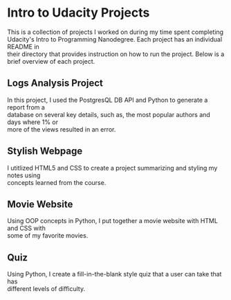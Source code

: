 # Intro to Udacity Projects  
This is a collection of projects I worked on during my time spent completing  
Udacity's Intro to Programming Nanodegree. Each project has an individual README in  
their directory that provides instruction on how to run the project. Below is a  
brief overview of each project. 

## Logs Analysis Project  
In this project, I used the PostgresQL DB API and Python to generate a report from a  
database on several key details, such as, the most popular authors and days where 1% or  
more of the views resulted in an error.  

## Stylish Webpage  
I utitlized HTML5 and CSS to create a project summarizing and styling my notes  using  
concepts learned from the course.  

## Movie Website  
Using OOP concepts in Python, I put together a movie website with HTML and CSS with  
some of my favorite movies.  

## Quiz  
Using Python, I create a fill-in-the-blank style quiz that a user can take that  has  
different levels of difficulty.  
